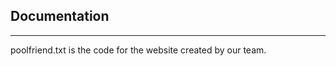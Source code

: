 ## Documentation
-------------------------
poolfriend.txt is the code for the website created by our team.
